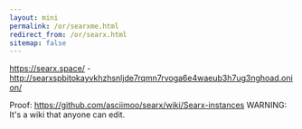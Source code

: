 ```yaml
---
layout: mini
permalink: /or/searxme.html
redirect_from: /or/searx.html
sitemap: false
---
```


https://searx.space/ - http://searxspbitokayvkhzhsnljde7rqmn7rvoga6e4waeub3h7ug3nghoad.onion/

Proof: https://github.com/asciimoo/searx/wiki/Searx-instances
WARNING: It's a wiki that anyone can edit.

